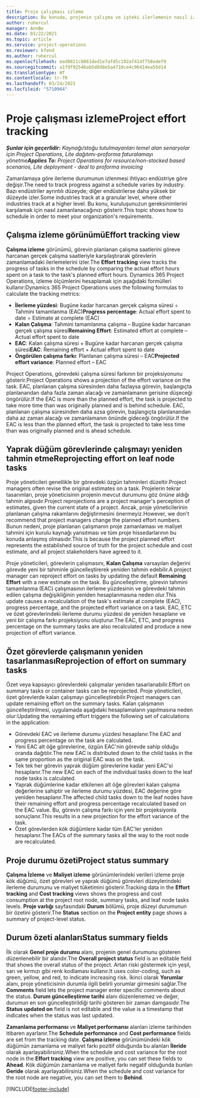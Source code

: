 ```yaml
---
title: Proje çalışması izleme
description: Bu konuda, projenin çalışma ve işteki ilerlemenin nasıl izleneceği hakkında bilgiler sağlanmaktadır.
author: ruhercul
manager: AnnBe
ms.date: 03/22/2021
ms.topic: article
ms.service: project-operations
ms.reviewer: kfend
ms.author: ruhercul
ms.openlocfilehash: ead8821c8861ded1e7afd5c192af414f758edef9
ms.sourcegitcommit: a1f9f92546ab5d8d8e5a4710ce4c96414ea55d14
ms.translationtype: HT
ms.contentlocale: tr-TR
ms.lasthandoff: 03/24/2021
ms.locfileid: "5710964"
---
```

# <a name="project-effort-tracking"></a><span data-ttu-id="11d4e-103">Proje çalışması izleme</span><span class="sxs-lookup"><span data-stu-id="11d4e-103">Project effort tracking</span></span>

<span data-ttu-id="11d4e-104">_**Şunlar için geçerlidir:** Kaynağı/stoğu tutulmayanları temel alan senaryolar için Project Operations, Lite dağıtımı-proforma faturalamayı yönetme_</span><span class="sxs-lookup"><span data-stu-id="11d4e-104">_**Applies To:** Project Operations for resource/non-stocked based scenarios, Lite deployment - deal to proforma invoicing_</span></span>

<span data-ttu-id="11d4e-105">Zamanlamaya göre ilerleme durumunun izlenmesi ihtiyacı endüstriye göre değişir.</span><span class="sxs-lookup"><span data-stu-id="11d4e-105">The need to track progress against a schedule varies by industry.</span></span> <span data-ttu-id="11d4e-106">Bazı endüstriler ayrıntılı düzeyde; diğer endüstrilerse daha yüksek bir düzeyde izler.</span><span class="sxs-lookup"><span data-stu-id="11d4e-106">Some industries track at a granular level, where other industries track at a higher level.</span></span> <span data-ttu-id="11d4e-107">Bu konu, kuruluşunuzun gereksinimlerini karşılamak için nasıl zamanlanacağınızı gösterir.</span><span class="sxs-lookup"><span data-stu-id="11d4e-107">This topic shows how to schedule in order to meet your organization's requirements.</span></span>

## <a name="effort-tracking-view"></a><span data-ttu-id="11d4e-108">Çalışma izleme görünümü</span><span class="sxs-lookup"><span data-stu-id="11d4e-108">Effort tracking view</span></span>

<span data-ttu-id="11d4e-109">**Çalışma izleme** görünümü, görevin planlanan çalışma saatlerini göreve harcanan gerçek çalışma saatleriyle karşılaştırarak görevlerin zamanlamadaki ilerlemelerini izler.</span><span class="sxs-lookup"><span data-stu-id="11d4e-109">The **Effort tracking** view tracks the progress of tasks in the schedule by comparing the actual effort hours spent on a task to the task's planned effort hours.</span></span> <span data-ttu-id="11d4e-110">Dynamics 365 Project Operations, izleme ölçümlerini hesaplamak için aşağıdaki formülleri kullanır:</span><span class="sxs-lookup"><span data-stu-id="11d4e-110">Dynamics 365 Project Operations uses the following formulas to calculate the tracking metrics:</span></span>

- <span data-ttu-id="11d4e-111">**İlerleme yüzdesi**: Bugüne kadar harcanan gerçek çalışma süresi ÷ Tahmini tamamlanma (EAC)</span><span class="sxs-lookup"><span data-stu-id="11d4e-111">**Progress percentage**: Actual effort spent to date ÷ Estimate at complete (EAC)</span></span> 
- <span data-ttu-id="11d4e-112">**Kalan Çalışma**: Tahmini tamamlanma çalışma – Bugüne kadar harcanan gerçek çalışma süresi</span><span class="sxs-lookup"><span data-stu-id="11d4e-112">**Remaining Effort**: Estimated effort at complete – Actual effort spent to date</span></span> 
- <span data-ttu-id="11d4e-113">**EAC**: Kalan çalışma süresi + Bugüne kadar harcanan gerçek çalışma süresi</span><span class="sxs-lookup"><span data-stu-id="11d4e-113">**EAC**: Remaining effort + Actual effort spent to date</span></span> 
- <span data-ttu-id="11d4e-114">**Öngörülen çalışma farkı**: Planlanan çalışma süresi – EAC</span><span class="sxs-lookup"><span data-stu-id="11d4e-114">**Projected effort variance**: Planned effort – EAC</span></span>

<span data-ttu-id="11d4e-115">Project Operations, görevdeki çalışma süresi farkının bir projeksiyonunu gösterir.</span><span class="sxs-lookup"><span data-stu-id="11d4e-115">Project Operations shows a projection of the effort variance on the task.</span></span> <span data-ttu-id="11d4e-116">EAC, planlanan çalışma süresinden daha fazlaysa görevin, başlangıçta planlanandan daha fazla zaman alacağı ve zamanlamanın gerisine düşeceği öngörülür.</span><span class="sxs-lookup"><span data-stu-id="11d4e-116">If the EAC is more than the planned effort, the task is projected to take more time than was originally planned and is behind schedule.</span></span> <span data-ttu-id="11d4e-117">EAC, planlanan çalışma süresinden daha azsa görevin, başlangıçta planlanandan daha az zaman alacağı ve zamanlamanın önünde gideceği öngörülür.</span><span class="sxs-lookup"><span data-stu-id="11d4e-117">If the EAC is less than the planned effort, the task is projected to take less time than was originally planned and is ahead schedule.</span></span>

## <a name="reprojecting-effort-on-leaf-node-tasks"></a><span data-ttu-id="11d4e-118">Yaprak düğüm görevlerinde çalışmayı yeniden tahmin etme</span><span class="sxs-lookup"><span data-stu-id="11d4e-118">Reprojecting effort on leaf node tasks</span></span>

<span data-ttu-id="11d4e-119">Proje yöneticileri genellikle bir görevdeki özgün tahminleri düzeltir.</span><span class="sxs-lookup"><span data-stu-id="11d4e-119">Project managers often revise the original estimates on a task.</span></span> <span data-ttu-id="11d4e-120">Projelerin tekrar tasarımları, proje yöneticisinin projenin mevcut durumunu göz önüne aldığı tahmin algısıdır.</span><span class="sxs-lookup"><span data-stu-id="11d4e-120">Project reprojections are a project manager's perception of estimates, given the current state of a project.</span></span> <span data-ttu-id="11d4e-121">Ancak, proje yöneticilerinin planlanan çalışma rakamlarını değiştirmesini önermeyiz.</span><span class="sxs-lookup"><span data-stu-id="11d4e-121">However, we don't recommend that project managers change the planned effort numbers.</span></span> <span data-ttu-id="11d4e-122">Bunun nedeni, proje planlanan çalışmanın proje zamanlaması ve maliyet tahmini için kurulu kaynağı yansıtması ve tüm proje hissedarlarının bu konuda anlaşmış olmasıdır.</span><span class="sxs-lookup"><span data-stu-id="11d4e-122">This is because the project planned effort represents the established source of truth for the project schedule and cost estimate, and all project stakeholders have agreed to it.</span></span>

<span data-ttu-id="11d4e-123">Proje yöneticileri, görevlerin çalışmasını, **Kalan Çalışma** varsayılan değerini görevde yeni bir tahminle güncelleştirerek yeniden tahmin edebilir.</span><span class="sxs-lookup"><span data-stu-id="11d4e-123">A project manager can reproject effort on tasks by updating the default **Remaining Effort** with a new estimate on the task.</span></span> <span data-ttu-id="11d4e-124">Bu güncelleştirme, görevin tahmini tamamlanma (EAC) çalışmasının ilerleme yüzdesinin ve görevdeki tahmin edilen çalışma değişikliğinin yeniden hesaplanmasına neden olur.</span><span class="sxs-lookup"><span data-stu-id="11d4e-124">This update causes a recalculation of the task's estimate at complete (EAC), progress percentage, and the projected effort variance on a task.</span></span> <span data-ttu-id="11d4e-125">EAC, ETC ve özet görevlerindeki ilerleme durumu yüzdesi de yeniden hesaplanır ve yeni bir çalışma farkı projeksiyonu oluşturur.</span><span class="sxs-lookup"><span data-stu-id="11d4e-125">The EAC, ETC, and progress percentage on the summary tasks are also recalculated and produce a new projection of effort variance.</span></span>

## <a name="reprojection-of-effort-on-summary-tasks"></a><span data-ttu-id="11d4e-126">Özet görevlerde çalışmanın yeniden tasarlanması</span><span class="sxs-lookup"><span data-stu-id="11d4e-126">Reprojection of effort on summary tasks</span></span>

<span data-ttu-id="11d4e-127">Özet veya kapsayıcı görevlerdeki çalışmalar yeniden tasarlanabilir.</span><span class="sxs-lookup"><span data-stu-id="11d4e-127">Effort on summary tasks or container tasks can be reprojected.</span></span> <span data-ttu-id="11d4e-128">Proje yöneticileri, özet görevlerde kalan çalışmayı güncelleştirebilir.</span><span class="sxs-lookup"><span data-stu-id="11d4e-128">Project managers can update remaining effort on the summary tasks.</span></span> <span data-ttu-id="11d4e-129">Kalan çalışmanın güncelleştirilmesi, uygulamada aşağıdaki hesaplamaların yapılmasına neden olur:</span><span class="sxs-lookup"><span data-stu-id="11d4e-129">Updating the remaining effort triggers the following set of calculations in the application:</span></span>

- <span data-ttu-id="11d4e-130">Görevdeki EAC ve ilerleme durumu yüzdesi hesaplanır.</span><span class="sxs-lookup"><span data-stu-id="11d4e-130">The EAC and progress percentage on the task are calculated.</span></span>
- <span data-ttu-id="11d4e-131">Yeni EAC alt öğe görevlerine, özgün EAC'nin görevde sahip olduğu oranda dağıtılır.</span><span class="sxs-lookup"><span data-stu-id="11d4e-131">The new EAC is distributed down to the child tasks in the same proportion as the original EAC was on the task.</span></span>
- <span data-ttu-id="11d4e-132">Tek tek her görevin yaprak düğüm görevlerine kadar yeni EAC'si hesaplanır.</span><span class="sxs-lookup"><span data-stu-id="11d4e-132">The new EAC on each of the individual tasks down to the leaf node tasks is calculated.</span></span> 
- <span data-ttu-id="11d4e-133">Yaprak düğümlerine kadar etkilenen alt öğe görevleri kalan çalışma değerlerine sahiptir ve ilerleme durumu yüzdesi, EAC değerine göre yeniden hesaplanır.</span><span class="sxs-lookup"><span data-stu-id="11d4e-133">The affected child tasks down to the leaf nodes have their remaining effort and progress percentage recalculated based on the EAC value.</span></span> <span data-ttu-id="11d4e-134">Bu, görevin çalışma farkı için yeni bir projeksiyonla sonuçlanır.</span><span class="sxs-lookup"><span data-stu-id="11d4e-134">This results in a new projection for the effort variance of the task.</span></span> 
- <span data-ttu-id="11d4e-135">Özet görevlerden kök düğümlere kadar tüm EAC'ler yeniden hesaplanır.</span><span class="sxs-lookup"><span data-stu-id="11d4e-135">The EACs of the summary tasks all the way to the root node are recalculated.</span></span>


## <a name="project-status-summary"></a><span data-ttu-id="11d4e-136">Proje durumu özeti</span><span class="sxs-lookup"><span data-stu-id="11d4e-136">Project status summary</span></span>

<span data-ttu-id="11d4e-137">**Çalışma İzleme** ve **Maliyet izleme** görünümlerindeki verileri izleme proje kök düğümü, özet görevleri ve yaprak düğümü görevleri düzeylerindeki ilerleme durumunu ve maliyet tüketimini gösterir.</span><span class="sxs-lookup"><span data-stu-id="11d4e-137">Tracking data in the **Effort tracking** and **Cost tracking** views shows the progress and cost consumption at the project root node, summary tasks, and leaf node tasks levels.</span></span> <span data-ttu-id="11d4e-138">**Proje varlığı** sayfasındaki **Durum** bölümü, proje düzeyi durumunun bir özetini gösterir.</span><span class="sxs-lookup"><span data-stu-id="11d4e-138">The **Status** section on the **Project entity** page shows a summary of project-level status.</span></span>

## <a name="status-summary-fields"></a><span data-ttu-id="11d4e-139">Durum özeti alanları</span><span class="sxs-lookup"><span data-stu-id="11d4e-139">Status summary fields</span></span>

<span data-ttu-id="11d4e-140">İlk olarak **Genel proje durumu** alanı, projenin genel durumunu gösteren düzenlenebilir bir alandır.</span><span class="sxs-lookup"><span data-stu-id="11d4e-140">The **Overall project status** field is an editable field that shows the overall status of the project.</span></span> <span data-ttu-id="11d4e-141">Artan riski göstermek için yeşil, sarı ve kırmızı gibi renk kodlaması kullanır.</span><span class="sxs-lookup"><span data-stu-id="11d4e-141">It uses color-coding, such as green, yellow, and red, to indicate increasing risk.</span></span> <span data-ttu-id="11d4e-142">İkinci olarak **Yorumlar** alanı, proje yöneticisinin durumla ilgili belirli yorumlar girmesini sağlar.</span><span class="sxs-lookup"><span data-stu-id="11d4e-142">The **Comments** field lets the project manager enter specific comments about the status.</span></span> <span data-ttu-id="11d4e-143">**Durum güncelleştirme tarihi** alanı düzenlenemez ve değer, durumun en son güncelleştirildiği tarihi gösteren bir zaman damgasıdır.</span><span class="sxs-lookup"><span data-stu-id="11d4e-143">The **Status updated on** field is not editable and the value is a timestamp that indicates when the status was last updated.</span></span>

<span data-ttu-id="11d4e-144">**Zamanlama performansı** ve **Maliyet performansı** alanları izleme tarihinden itibaren ayarlanır.</span><span class="sxs-lookup"><span data-stu-id="11d4e-144">The **Schedule performance** and **Cost performance** fields are set from the tracking date.</span></span> <span data-ttu-id="11d4e-145">**Çalışma izleme** görünümündeki kök düğümün zamanlama ve maliyet farkı pozitif olduğunda bu alanları **İleride** olarak ayarlayabilirsiniz.</span><span class="sxs-lookup"><span data-stu-id="11d4e-145">When the schedule and cost variance for the root node in the **Effort tracking** view are positive, you can set these fields to **Ahead**.</span></span> <span data-ttu-id="11d4e-146">Kök düğümün zamanlama ve maliyet farkı negatif olduğunda bunları **Geride** olarak ayarlayabilirsiniz.</span><span class="sxs-lookup"><span data-stu-id="11d4e-146">When the schedule and cost variance for the root node are negative, you can set them to **Behind**.</span></span>


[!INCLUDE[footer-include](../includes/footer-banner.md)]
